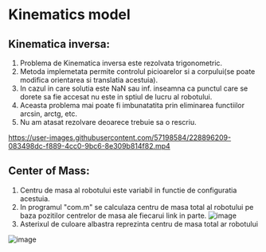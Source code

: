 # Kinematics model

## Kinematica inversa:

  1. Problema de Kinematica inversa este rezolvata trigonometric.
  2. Metoda implemetata permite controlul picioarelor si a corpului(se poate modifica orientarea si translatia acestuia).
  3. In cazul in care solutia este NaN sau inf. inseamna ca punctul care se dorete sa fie accesat nu este in sptiul de lucru al robotului.
  4. Aceasta problema mai poate fi imbunatatita prin eliminarea functiilor arcsin, arctg, etc.
  5. Nu am atasat rezolvare deoarece trebuie sa o rescriu.

https://user-images.githubusercontent.com/57198584/228896209-083498dc-f889-4cc0-9bc6-8e309b814f82.mp4

## Center of Mass:

  1. Centru de masa al robotului este variabil in functie de configuratia acestuia.
  2. In programul "com.m" se calculaza centru de masa total al robotului pe baza pozitilor centrelor de masa ale fiecarui link in parte.
![image](https://user-images.githubusercontent.com/57198584/228894422-2b0a7a57-1557-4281-af61-15a92b51e419.png)
  3. Asterixul de culoare albastra reprezinta centru de masa total ar robotului   

![image](https://user-images.githubusercontent.com/57198584/228879991-6a41d36e-7d6f-4ca4-8d14-99e9cdf82a98.png)



